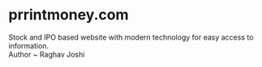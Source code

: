 # prrintmoney.com
Stock and IPO based website with modern technology for easy access to information.
<br>
Author ~ Raghav Joshi
